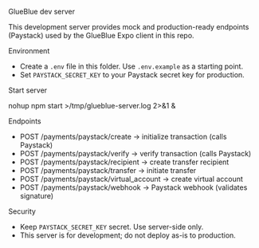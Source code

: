 GlueBlue dev server

This development server provides mock and production-ready endpoints (Paystack) used by the GlueBlue Expo client in this repo.

Environment
- Create a `.env` file in this folder. Use `.env.example` as a starting point.
- Set `PAYSTACK_SECRET_KEY` to your Paystack secret key for production.

Start server

nohup npm start >/tmp/glueblue-server.log 2>&1 &

Endpoints
- POST /payments/paystack/create -> initialize transaction (calls Paystack)
- POST /payments/paystack/verify -> verify transaction (calls Paystack)
- POST /payments/paystack/recipient -> create transfer recipient
- POST /payments/paystack/transfer -> initiate transfer
- POST /payments/paystack/virtual_account -> create virtual account
- POST /payments/paystack/webhook -> Paystack webhook (validates signature)

Security
- Keep `PAYSTACK_SECRET_KEY` secret. Use server-side only.
- This server is for development; do not deploy as-is to production.
